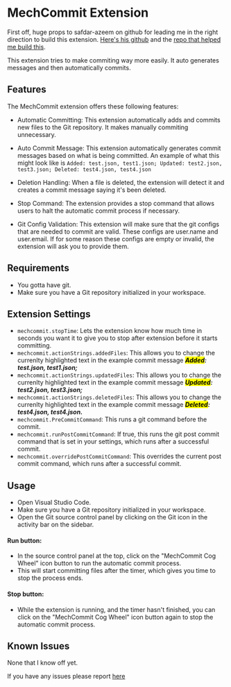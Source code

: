 # MechCommit Extension

First off, huge props to safdar-azeem on github for leading me in the right direction to build this extension. [Here's his github](https://github.com/safdar-azeem) and the [repo that helped me build this](https://github.com/safdar-azeem/auto-commit-master).

This extension tries to make commiting way more easily. It auto generates messages and then automatically commits.

## Features

The MechCommit extension offers these following features:

-   Automatic Committing: This extension automatically adds and commits new files to the Git repository. It makes manually commiting unnecessary.

-   Auto Commit Message: This extension automatically generates commit messages based on what is being committed. An example of what this might look like is `Added: test.json, test1.json; Updated: test2.json, test3.json; Deleted: test4.json, test4.json`

-   Deletion Handling: When a file is deleted, the extension will detect it and creates a commit message saying it's been deleted.

-   Stop Command: The extension provides a stop command that allows users to halt the automatic commit process if necessary.

-   Git Config Validation: This extension will make sure that the git configs that are needed to commit are valid. These configs are user.name and user.email. If for some reason these configs are empty or invalid, the extension will ask you to provide them.

## Requirements

-   You gotta have git.
-   Make sure you have a Git repository initialized in your workspace.

## Extension Settings

-   `mechcommit.stopTime`: Lets the extension know how much time in seconds you want it to give you to stop after extension before it starts committing.
-   `mechcommit.actionStrings.addedFiles`: This allows you to change the currenlty highlighted text in the example commit message **_<mark style="background: yellow" >Added</mark>: test.json, test1.json;_**
-   `mechcommit.actionStrings.updatedFiles`: This allows you to change the currenlty highlighted text in the example commit message **_<mark style="background: yellow" >Updated</mark>: test2.json, test3.json;_**
-   `mechcommit.actionStrings.deletedFiles`: This allows you to change the currenlty highlighted text in the example commit message **_<mark style="background: yellow" >Deleted</mark>: test4.json, test4.json._**
-   `mechcommit.PreCommitCommand`: This runs a git command before the commit.
-   `mechcommit.runPostCommitCommand`: If true, this runs the git post commit command that is set in your settings, which runs after a successful commit.
-   `mechcommit.overridePostCommitCommand`: This overrides the current post commit command, which runs after a successful commit.

## Usage

-   Open Visual Studio Code.
-   Make sure you have a Git repository initialized in your workspace.
-   Open the Git source control panel by clicking on the Git icon in the activity bar on the sidebar.

#### Run button:

-   In the source control panel at the top, click on the "MechCommit Cog Wheel" icon button to run the automatic commit process.
-   This will start committing files after the timer, which gives you time to stop the process ends.

#### Stop button:

-   While the extension is running, and the timer hasn't finished, you can click on the "MechCommit Cog Wheel" icon button again to stop the automatic commit process.

## Known Issues

None that I know off yet.

If you have any issues please report [here](https://github.com/Maximon9/mechcommit/issues)
